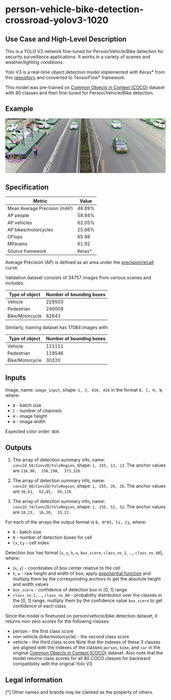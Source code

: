 # person-vehicle-bike-detection-crossroad-yolov3-1020

## Use Case and High-Level Description

This is a YOLO V3 network fine-tuned for Person/Vehicle/Bike detection for security
surveillance applications. It works in a variety of scenes and weather/lighting
conditions.

Yolo V3 is a real-time object detection model implemented with Keras\*
from this [repository](https://github.com/david8862/keras-YOLOv3-model-set)
and converted to TensorFlow\* framework.

This model was pre-trained on [Common Objects in Context (COCO)](https://cocodataset.org/#home) dataset with 80 classes and then fine-tuned for
Person/Vehicle/Bike detection.

## Example

![](./description/person-vehicle-bike-detection-crossroad-yolov3-1020.png)

## Specification

| Metric                          | Value       |
|---------------------------------|-------------|
| Mean Average Precision (mAP)    | 48.89%      |
| AP people                       | 58.94%      |
| AP vehicles                     | 62.05%      |
| AP bikes/motorcycles            | 25.66%      |
| GFlops                          | 65.98       |
| MParams                         | 61.92       |
| Source framework                | Keras\*     |

Average Precision (AP) is defined as an area under the
[precision/recall](https://en.wikipedia.org/wiki/Precision_and_recall)
curve.

Validation dataset consists of 34757 images from various scenes and includes:

| Type of object  | Number of bounding boxes |
|-----------------|--------------------------|
| Vehicle         | 229503                   |
| Pedestrian      | 240009                   |
| Bike/Motorcycle | 62643                    |

Similarly, training dataset has 17084 images with:

| Type of object  | Number of bounding boxes |
|-----------------|--------------------------|
| Vehicle         | 121111                   |
| Pedestrian      | 119546                   |
| Bike/Motorcycle | 30220                    |

## Inputs

Image, name: `image_input`, shape: `1, 3, 416, 416` in the format `B, C, H, W`, where:

- `B` - batch size
- `C` - number of channels
- `H` - image height
- `W` - image width

Expected color order: `BGR`.

## Outputs

1. The array of detection summary info, name: `conv2d_58/Conv2D/YoloRegion`,  shape: `1, 255, 13, 13`. The anchor values are `116,90,  156,198,  373,326`.

2. The array of detection summary info, name: `conv2d_66/Conv2D/YoloRegion`,  shape: `1, 255, 26, 26`. The anchor values are `30,61,  62,45,  59,119`.

3. The array of detection summary info, name: `conv2d_74/Conv2D/YoloRegion`,  shape: `1, 255, 52, 52`. The anchor values are `10,13,  16,30,  33,23`.

For each of the arrays the output format is `B, N*85, Cx, Cy`, where:

- `B` - batch size
- `N` - number of detection boxes for cell
- `Cx`, `Cy` - cell index

Detection box has format [`x`, `y`, `h`, `w`, `box_score`, `class_no_1`, ..., `class_no_80`], where:

- (`x`, `y`) - coordinates of box center relative to the cell
- `h`, `w` - raw height and width of box, apply [exponential function](https://en.wikipedia.org/wiki/Exponential_function)
    and multiply them by the corresponding anchors to get the absolute height and width values
- `box_score` - confidence of detection box in [0, 1] range
- `class_no_1`, ..., `class_no_80` - probability distribution over the classes in the [0, 1] range,
    multiply them by the confidence value `box_score` to get confidence of each class

Since the model is finetuned on person/vehicle/bike detection dataset, it returns non-zero scores for the following classes:
* person - the first class score
* non-vehicle (bike/motorcycle) - the second class score
* vehicle - the third class score
Note that the indexes of these 3 classes are aligned with the indexes of the classes `person`, `bike`, and `car` in the
original [Common Objects in Context (COCO)](https://cocodataset.org/#home) dataset.
Also note that the model returns class scores for all 80 COCO classes for backward compatibility with the original Yolo V3.

## Legal information
[\*] Other names and brands may be claimed as the property of others.
